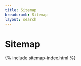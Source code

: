 ```yaml
---
title: Sitemap 
breadcrumb: Sitemap
layout: search
---
```

# Sitemap

{% include sitemap-index.html %}
